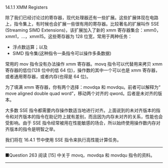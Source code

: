 14.1.1 XMM Registers

除了我们已经讨论过的寄存器，现代处理器还有一些扩展。这些扩展体现在电路上，指令集上，有时候也会扩展一些很有用的寄存器。比较著名的扩展叫作 SSE \(Streaming SIMD Extensions\)，该扩展加入了新的 xmm 寄存器集合：xmm0，xmm1，...，xmm15。这些寄存器为 128 位宽，常用于两种任务：

* 浮点数运算；以及
* SIMD 指令集\(这种指令一条指令可以操作多条数据\)

常用的 mov 指令没有办法操作 xmm 寄存器。movq 指令可以代替用来拷贝 xmm 寄存器的低位\(128 位中的低 64 位\)，操作数的其中一个可以也是 xmm 寄存器，或者通用寄存器，或者内存\(也得是 64 位\)。

为了填满 xmm 寄存器，你有两个选择：movdqa 和 movdqu。前者可以解释为“ move aligned double quad word”，移动两个对齐的 qword。后者是未对齐的版本。

大多数 SSE 指令都需要内存操作数适当地进行对齐。上面说到的未对齐版本的指令和对齐版本的指令在助记符上就有差别，而且因为内存未对齐的关系，性能也会受影响。由于 SSE 指令经常被用在性能敏感的场合，所以始终使用操作数内存对齐版本的指令是明智之举。

我们将在 16.4.1 节中使用 SSE 指令来执行高性能计算任务。

---

 ■Question 263 阅读 \[15\] 中关于 movq，movdqa 和 movdqu 指令的资料。

---





